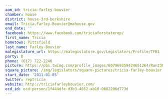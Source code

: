 ```yaml
---
aom_id: tricia-farley-bouvier
chamber: house
district: house-3rd-berkshire
email: Tricia.Farley-Bouvier@mahouse.gov
end_date: ''
facebook: https://www.facebook.com/triciaforstaterep/
first_name: Tricia
hometown: Pittsfield
last_name: Farley-Bouvier
malegislature_url: https://malegislature.gov/Legislators/Profile/TFB1
party: D
phone: (617) 722-2240
picture: https://pbs.twimg.com/profile_images/607969359424651264/Ran23OJV_400x400.jpg
square_picture: /img/legislators/square-pictures/tricia-farley-bouvier.png
start_date: '2011-01-05'
twitter: reptricia
website: http://triciafarleybouvier.com/
ocd_id: ocd-person/1f444dfe-d3b3-4852-ab10-0682206d773d
---
```

